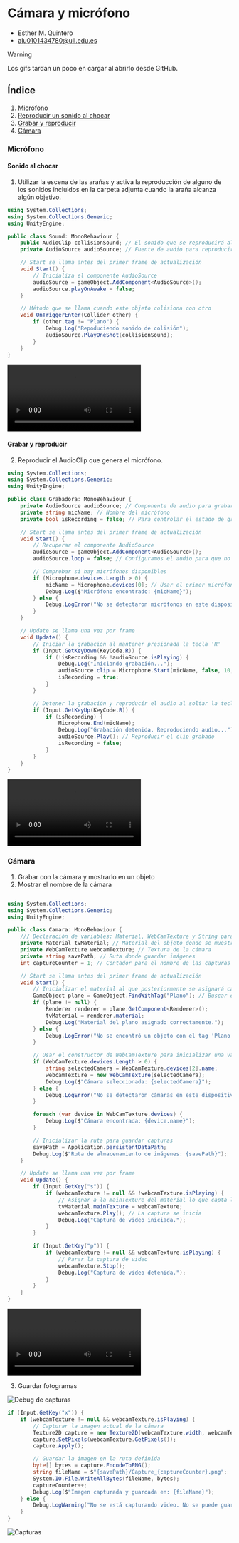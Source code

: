 # Cámara y micrófono
* Esther M. Quintero
* alu0101434780@ull.edu.es

> [!WARNING]  
> Los gifs tardan un poco en cargar al abrirlo desde GitHub.

## Índice

1. [Micrófono](#microfono)
  1. [Reproducir un sonido al chocar](#chocar)
  1. [Grabar y reproducir](#grabar)
1. [Cámara](#camara)

### Micrófono <div id='microfono'/>

#### Sonido al chocar <div id='chocar'/>

1. Utilizar la escena de las arañas y activa la reproducción de alguno de los sonidos incluidos en la carpeta adjunta cuando la araña alcanza algún objetivo.

``` csharp
using System.Collections;
using System.Collections.Generic;
using UnityEngine;

public class Sound: MonoBehaviour {
    public AudioClip collisionSound; // El sonido que se reproducirá al chocar
    private AudioSource audioSource; // Fuente de audio para reproducir el sonido

    // Start se llama antes del primer frame de actualización
    void Start() {
        // Inicializa el componente AudioSource
        audioSource = gameObject.AddComponent<AudioSource>();
        audioSource.playOnAwake = false;
    }

    // Método que se llama cuando este objeto colisiona con otro
    void OnTriggerEnter(Collider other) {
        if (other.tag != "Plano") {
            Debug.Log("Repoduciendo sonido de colisión");
            audioSource.PlayOneShot(collisionSound);
        }
    }
}

```

<video controls src="Multimedia/SonidoChoque.mp4" title="SonidoChoque"></video>

#### Grabar y reproducir <div id='grabar'/>

2. Reproducir el AudioClip que genera el micrófono.

``` csharp
using System.Collections;
using System.Collections.Generic;
using UnityEngine;

public class Grabadora: MonoBehaviour {
    private AudioSource audioSource; // Componente de audio para grabar y reproducir
    private string micName; // Nombre del micrófono
    private bool isRecording = false; // Para controlar el estado de grabación

    // Start se llama antes del primer frame de actualización
    void Start() {
        // Recuperar el componente AudioSource
        audioSource = gameObject.AddComponent<AudioSource>();
        audioSource.loop = false; // Configuramos el audio para que no sea en bucle

        // Comprobar si hay micrófonos disponibles
        if (Microphone.devices.Length > 0) {
            micName = Microphone.devices[0]; // Usar el primer micrófono disponible
            Debug.Log($"Micrófono encontrado: {micName}");
        } else {
            Debug.LogError("No se detectaron micrófonos en este dispositivo.");
        }
    }

    // Update se llama una vez por frame
    void Update() {
        // Iniciar la grabación al mantener presionada la tecla 'R'
        if (Input.GetKeyDown(KeyCode.R)) {
            if (!isRecording && !audioSource.isPlaying) {
                Debug.Log("Iniciando grabación...");
                audioSource.clip = Microphone.Start(micName, false, 10, 44100); // Grabar por 10 segundos como máximo
                isRecording = true;
            }
        }

        // Detener la grabación y reproducir el audio al soltar la tecla 'R'
        if (Input.GetKeyUp(KeyCode.R)) {
            if (isRecording) {
                Microphone.End(micName);
                Debug.Log("Grabación detenida. Reproduciendo audio...");
                audioSource.Play(); // Reproducir el clip grabado
                isRecording = false;
            }
        }
    }
}
```

<video controls src="Multimedia/Grabacion.mp4" title="Grabacion"></video>

### Cámara <div id='camara'/>

1. Grabar con la cámara y mostrarlo en un objeto
2. Mostrar el nombre de la cámara

``` csharp

using System.Collections;
using System.Collections.Generic;
using UnityEngine;

public class Camara: MonoBehaviour {
    /// Declaración de variables: Material, WebCamTexture y String para almacenar el path del directorio donde almacenar las imágenes
    private Material tvMaterial; // Material del objeto donde se muestra la cámara
    private WebCamTexture webcamTexture; // Textura de la cámara
    private string savePath; // Ruta donde guardar imágenes
    int captureCounter = 1; // Contador para el nombre de las capturas

    // Start se llama antes del primer frame de actualización
    void Start() {
        // Inicializar el material al que posteriormente se asignará cada imagen-frame de la cámara
        GameObject plane = GameObject.FindWithTag("Plano"); // Buscar el objeto con el tag "Plano"
        if (plane != null) {
            Renderer renderer = plane.GetComponent<Renderer>();
            tvMaterial = renderer.material;
            Debug.Log("Material del plano asignado correctamente.");
        } else {
            Debug.LogError("No se encontró un objeto con el tag 'Plano'.");
        }

        // Usar el constructor de WebCamTexture para inicializar una variable de ese tipo
        if (WebCamTexture.devices.Length > 0) {
            string selectedCamera = WebCamTexture.devices[2].name;
            webcamTexture = new WebCamTexture(selectedCamera);
            Debug.Log($"Cámara seleccionada: {selectedCamera}");
        } else {
            Debug.LogError("No se detectaron cámaras en este dispositivo.");
        }

        foreach (var device in WebCamTexture.devices) {
            Debug.Log($"Cámara encontrada: {device.name}");
        }

        // Inicializar la ruta para guardar capturas
        savePath = Application.persistentDataPath;
        Debug.Log($"Ruta de almacenamiento de imágenes: {savePath}");
    }

    // Update se llama una vez por frame
    void Update() {
        if (Input.GetKey("s")) {
            if (webcamTexture != null && !webcamTexture.isPlaying) {
                // Asignar a la mainTexture del material lo que capta la cámara
                tvMaterial.mainTexture = webcamTexture;
                webcamTexture.Play(); // La captura se inicia
                Debug.Log("Captura de video iniciada.");
            }
        }

        if (Input.GetKey("p")) {
            if (webcamTexture != null && webcamTexture.isPlaying) {
                // Parar la captura de video
                webcamTexture.Stop();
                Debug.Log("Captura de video detenida.");
            }
        }
    }
}

```

<video controls src="Multimedia/CamaraNombre.mp4" title="CamaraNombre"></video>

3. Guardar fotogramas

![Debug de capturas](./Multimedia/image.png)

``` csharp
if (Input.GetKey("x")) {
    if (webcamTexture != null && webcamTexture.isPlaying) {
        // Capturar la imagen actual de la cámara
        Texture2D capture = new Texture2D(webcamTexture.width, webcamTexture.height);
        capture.SetPixels(webcamTexture.GetPixels());
        capture.Apply();

        // Guardar la imagen en la ruta definida
        byte[] bytes = capture.EncodeToPNG();
        string fileName = $"{savePath}/Capture_{captureCounter}.png";
        System.IO.File.WriteAllBytes(fileName, bytes);
        captureCounter++;
        Debug.Log($"Imagen capturada y guardada en: {fileName}");
    } else {
        Debug.LogWarning("No se está capturando video. No se puede guardar la imagen.");
    }
}
```

![Capturas](./Multimedia/capturas.png)